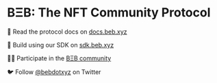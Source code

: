 # **BΞB: The NFT Community Protocol**

📖 Read the protocol docs on [docs.beb.xyz](https://docs.beb.xyz)

🔨 Build using our SDK on [sdk.beb.xyz](https://sdk.beb.xyz)

👩‍💻 Participate in the [BΞB community](https://beb.xyz)

🐦 Follow [@bebdotxyz](https://twitter.com/bebdotxyz) on Twitter
